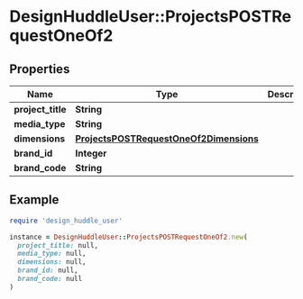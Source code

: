 # DesignHuddleUser::ProjectsPOSTRequestOneOf2

## Properties

| Name | Type | Description | Notes |
| ---- | ---- | ----------- | ----- |
| **project_title** | **String** |  | [optional] |
| **media_type** | **String** |  |  |
| **dimensions** | [**ProjectsPOSTRequestOneOf2Dimensions**](ProjectsPOSTRequestOneOf2Dimensions.md) |  |  |
| **brand_id** | **Integer** |  | [optional] |
| **brand_code** | **String** |  | [optional] |

## Example

```ruby
require 'design_huddle_user'

instance = DesignHuddleUser::ProjectsPOSTRequestOneOf2.new(
  project_title: null,
  media_type: null,
  dimensions: null,
  brand_id: null,
  brand_code: null
)
```

